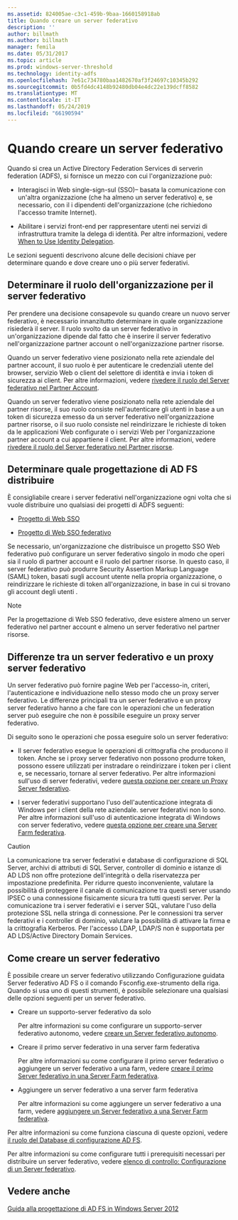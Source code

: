 ```yaml
---
ms.assetid: 824005ae-c3c1-459b-9baa-1660158918ab
title: Quando creare un server federativo
description: ''
author: billmath
ms.author: billmath
manager: femila
ms.date: 05/31/2017
ms.topic: article
ms.prod: windows-server-threshold
ms.technology: identity-adfs
ms.openlocfilehash: 7e61c734780baa1482670af3f24697c10345b292
ms.sourcegitcommit: 0b5fd4dc4148b92480db04e4dc22e139dcff8582
ms.translationtype: MT
ms.contentlocale: it-IT
ms.lasthandoff: 05/24/2019
ms.locfileid: "66190594"
---
```

# <a name="when-to-create-a-federation-server"></a>Quando creare un server federativo

Quando si crea un Active Directory Federation Services di serverin federation \(ADFS\), si fornisce un mezzo con cui l'organizzazione può:  
  
-   Interagisci in Web single\-sign\-sul \(SSO\)– basata la comunicazione con un'altra organizzazione \(che ha almeno un server federativo\) e, se necessario, con il i dipendenti dell'organizzazione \(che richiedono l'accesso tramite Internet\).  
  
-   Abilitare i servizi front-end per rappresentare utenti nei servizi di infrastruttura tramite la delega di identità. Per altre informazioni, vedere [When to Use Identity Delegation](When-to-Use-Identity-Delegation.md).  
  
Le sezioni seguenti descrivono alcune delle decisioni chiave per determinare quando e dove creare uno o più server federativi.  
  
## <a name="determine-the-organizational-role-for-the-federation-server"></a>Determinare il ruolo dell'organizzazione per il server federativo  
Per prendere una decisione consapevole su quando creare un nuovo server federativo, è necessario innanzitutto determinare in quale organizzazione risiederà il server. Il ruolo svolto da un server federativo in un'organizzazione dipende dal fatto che è inserire il server federativo nell'organizzazione partner account o nell'organizzazione partner risorse.  
  
Quando un server federativo viene posizionato nella rete aziendale del partner account, il suo ruolo è per autenticare le credenziali utente del browser, servizio Web o client del selettore di identità e invia i token di sicurezza ai client. Per altre informazioni, vedere [rivedere il ruolo del Server federativo nel Partner Account](Review-the-Role-of-the-Federation-Server-in-the-Account-Partner.md).  
  
Quando un server federativo viene posizionato nella rete aziendale del partner risorse, il suo ruolo consiste nell'autenticare gli utenti in base a un token di sicurezza emesso da un server federativo nell'organizzazione partner risorse, o il suo ruolo consiste nel reindirizzare le richieste di token da le applicazioni Web configurate o i servizi Web per l'organizzazione partner account a cui appartiene il client. Per altre informazioni, vedere [rivedere il ruolo del Server federativo nel Partner risorse](Review-the-Role-of-the-Federation-Server-in-the-Resource-Partner.md).  
  
## <a name="determine-which-ad-fs-design-to-deploy"></a>Determinare quale progettazione di AD FS distribuire  
È consigliabile creare i server federativi nell'organizzazione ogni volta che si vuole distribuire uno qualsiasi dei progetti di ADFS seguenti:  
  
-   [Progetto di Web SSO](Web-SSO-Design.md)  
  
-   [Progetto di Web SSO federativo](Federated-Web-SSO-Design.md)  
  
Se necessario, un'organizzazione che distribuisce un progetto SSO Web federativo può configurare un server federativo singolo in modo che operi sia il ruolo di partner account e il ruolo del partner risorse. In questo caso, il server federativo può produrre Security Assertion Markup Language \(SAML\) token, basati sugli account utente nella propria organizzazione, o reindirizzare le richieste di token all'organizzazione, in base in cui si trovano gli account degli utenti .  
  
> [!NOTE]  
> Per la progettazione di Web SSO federativo, deve esistere almeno un server federativo nel partner account e almeno un server federativo nel partner risorse.  
  
## <a name="differences-between-a-federation-server-and-a-federation-server-proxy"></a>Differenze tra un server federativo e un proxy server federativo  
Un server federativo può fornire pagine Web per l'accesso\-in, criteri, l'autenticazione e individuazione nello stesso modo che un proxy server federativo. Le differenze principali tra un server federativo e un proxy server federativo hanno a che fare con le operazioni che un federation server può eseguire che non è possibile eseguire un proxy server federativo.  
  
Di seguito sono le operazioni che possa eseguire solo un server federativo:  
  
-   Il server federativo esegue le operazioni di crittografia che producono il token. Anche se i proxy server federativo non possono produrre token, possono essere utilizzati per instradare o reindirizzare i token per i client e, se necessario, tornare al server federativo. Per altre informazioni sull'uso di server federativi, vedere [questa opzione per creare un Proxy Server federativo](When-to-Create-a-Federation-Server-Proxy.md).  
  
-   I server federativi supportano l'uso dell'autenticazione integrata di Windows per i client della rete aziendale. server federativi non lo sono. Per altre informazioni sull'uso di autenticazione integrata di Windows con server federativo, vedere [questa opzione per creare una Server Farm federativa](When-to-Create-a-Federation-Server-Farm.md).  
  
> [!CAUTION]  
> La comunicazione tra server federativi e database di configurazione di SQL Server, archivi di attributi di SQL Server, controller di dominio e istanze di AD LDS non offre protezione dell'integrità o della riservatezza per impostazione predefinita. Per ridurre questo inconveniente, valutare la possibilità di proteggere il canale di comunicazione tra questi server usando IPSEC o una connessione fisicamente sicura tra tutti questi server. Per la comunicazione tra i server federativi e i server SQL, valutare l'uso della protezione SSL nella stringa di connessione. Per le connessioni tra server federativi e i controller di dominio, valutare la possibilità di attivare la firma e la crittografia Kerberos. Per l'accesso LDAP, LDAP\/S non è supportata per AD LDS\/Active Directory Domain Services.  
  
## <a name="how-to-create-a-federation-server"></a>Come creare un server federativo  
È possibile creare un server federativo utilizzando Configurazione guidata Server federativo AD FS o il comando Fsconfig.exe\-strumento della riga. Quando si usa uno di questi strumenti, è possibile selezionare una qualsiasi delle opzioni seguenti per un server federativo.  
  
-   Creare un supporto\-server federativo da solo  
  
    Per altre informazioni su come configurare un supporto\-server federativo autonomo, vedere [creare un Server federativo autonomo](../../ad-fs/deployment/Create-a-Stand-Alone-Federation-Server.md).  
  
-   Creare il primo server federativo in una server farm federativa  
  
    Per altre informazioni su come configurare il primo server federativo o aggiungere un server federativo a una farm, vedere [creare il primo Server federativo in una Server Farm federativa](../../ad-fs/deployment/Create-the-First-Federation-Server-in-a-Federation-Server-Farm.md).  
  
-   Aggiungere un server federativo a una server farm federativa  
  
    Per altre informazioni su come aggiungere un server federativo a una farm, vedere [aggiungere un Server federativo a una Server Farm federativa](../../ad-fs/deployment/Add-a-Federation-Server-to-a-Federation-Server-Farm.md).  
  
Per altre informazioni su come funziona ciascuna di queste opzioni, vedere [il ruolo del Database di configurazione AD FS](../../ad-fs/technical-reference/The-Role-of-the-AD-FS-Configuration-Database.md).  
  
Per altre informazioni su come configurare tutti i prerequisiti necessari per distribuire un server federativo, vedere [elenco di controllo: Configurazione di un Server federativo](../../ad-fs/deployment/Checklist--Setting-Up-a-Federation-Server.md).  
  
## <a name="see-also"></a>Vedere anche
[Guida alla progettazione di AD FS in Windows Server 2012](AD-FS-Design-Guide-in-Windows-Server-2012.md)

